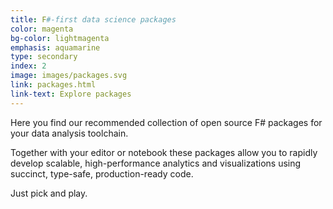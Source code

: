 ```yaml
---
title: F#-first data science packages
color: magenta
bg-color: lightmagenta
emphasis: aquamarine
type: secondary
index: 2
image: images/packages.svg
link: packages.html
link-text: Explore packages
---
```

Here you find our recommended collection of open source F# packages for your data analysis toolchain. 
<!---->
Together with your editor or notebook these packages allow you to rapidly develop scalable, high-performance analytics and visualizations using succinct, type-safe, production-ready code. 
<!---->
Just pick and play. 